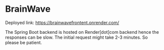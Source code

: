 # BrainWave

Deployed link: https://brainwavefrontent.onrender.com/

The Spring Boot backend is hosted on Render[dot]com backend hence the responses can be slow. The initial request might take 2-3 minutes. So please be patient.